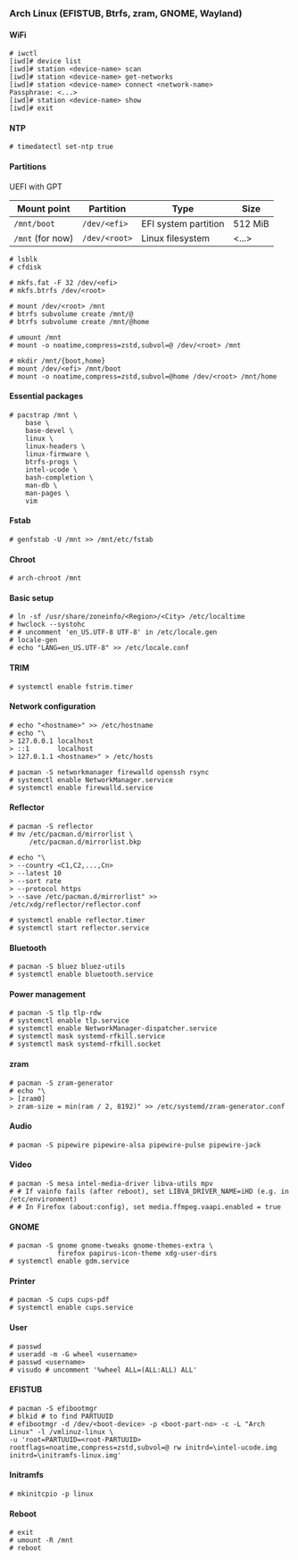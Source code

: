 ### Arch Linux (EFISTUB, Btrfs, zram, GNOME, Wayland)

#### WiFi

```
# iwctl
[iwd]# device list
[iwd]# station <device-name> scan
[iwd]# station <device-name> get-networks
[iwd]# station <device-name> connect <network-name>
Passphrase: <...>
[iwd]# station <device-name> show
[iwd]# exit
```

#### NTP

```
# timedatectl set-ntp true
```

#### Partitions

UEFI with GPT

| Mount point      | Partition     | Type                 | Size    |
|------------------|---------------|----------------------|---------|
| `/mnt/boot`      | `/dev/<efi>`  | EFI system partition | 512 MiB |
| `/mnt` (for now) | `/dev/<root>` | Linux filesystem     | <...>   |

```
# lsblk
# cfdisk
```

```
# mkfs.fat -F 32 /dev/<efi>
# mkfs.btrfs /dev/<root>
```

```
# mount /dev/<root> /mnt
# btrfs subvolume create /mnt/@
# btrfs subvolume create /mnt/@home
```

```
# umount /mnt
# mount -o noatime,compress=zstd,subvol=@ /dev/<root> /mnt
```

```
# mkdir /mnt/{boot,home}
# mount /dev/<efi> /mnt/boot
# mount -o noatime,compress=zstd,subvol=@home /dev/<root> /mnt/home
```

#### Essential packages

```
# pacstrap /mnt \
    base \
    base-devel \
    linux \
    linux-headers \
    linux-firmware \
    btrfs-progs \
    intel-ucode \
    bash-completion \
    man-db \
    man-pages \
    vim
```

#### Fstab

```
# genfstab -U /mnt >> /mnt/etc/fstab
```

#### Chroot

```
# arch-chroot /mnt
```

#### Basic setup

```
# ln -sf /usr/share/zoneinfo/<Region>/<City> /etc/localtime
# hwclock --systohc
# # uncomment 'en_US.UTF-8 UTF-8' in /etc/locale.gen
# locale-gen
# echo "LANG=en_US.UTF-8" >> /etc/locale.conf
```

#### TRIM

```
# systemctl enable fstrim.timer
```

#### Network configuration

```
# echo "<hostname>" >> /etc/hostname
# echo "\
> 127.0.0.1 localhost
> ::1       localhost
> 127.0.1.1 <hostname>" > /etc/hosts
```

```
# pacman -S networkmanager firewalld openssh rsync
# systemctl enable NetworkManager.service
# systemctl enable firewalld.service
```

#### Reflector

```
# pacman -S reflector
# mv /etc/pacman.d/mirrorlist \
     /etc/pacman.d/mirrorlist.bkp
```

```
# echo "\
> --country <C1,C2,...,Cn>
> --latest 10
> --sort rate
> --protocol https
> --save /etc/pacman.d/mirrorlist" >> /etc/xdg/reflector/reflector.conf
```

```
# systemctl enable reflector.timer
# systemctl start reflector.service
```

#### Bluetooth

```
# pacman -S bluez bluez-utils
# systemctl enable bluetooth.service
```

#### Power management

```
# pacman -S tlp tlp-rdw
# systemctl enable tlp.service
# systemctl enable NetworkManager-dispatcher.service
# systemctl mask systemd-rfkill.service
# systemctl mask systemd-rfkill.socket
```

#### zram

```
# pacman -S zram-generator
# echo "\
> [zram0]
> zram-size = min(ram / 2, 8192)" >> /etc/systemd/zram-generator.conf
```

#### Audio

```
# pacman -S pipewire pipewire-alsa pipewire-pulse pipewire-jack
```

#### Video

```
# pacman -S mesa intel-media-driver libva-utils mpv
# # If vainfo fails (after reboot), set LIBVA_DRIVER_NAME=iHD (e.g. in /etc/environment)
# # In Firefox (about:config), set media.ffmpeg.vaapi.enabled = true
```

#### GNOME

```
# pacman -S gnome gnome-tweaks gnome-themes-extra \
            firefox papirus-icon-theme xdg-user-dirs
# systemctl enable gdm.service
```

#### Printer

```
# pacman -S cups cups-pdf
# systemctl enable cups.service
```

#### User

```
# passwd
# useradd -m -G wheel <username>
# passwd <username>
# visudo # uncomment '%wheel ALL=(ALL:ALL) ALL'
```

#### EFISTUB

```
# pacman -S efibootmgr
# blkid # to find PARTUUID
# efibootmgr -d /dev/<boot-device> -p <boot-part-no> -c -L "Arch Linux" -l /vmlinuz-linux \
-u 'root=PARTUUID=<root-PARTUUID> rootflags=noatime,compress=zstd,subvol=@ rw initrd=\intel-ucode.img initrd=\initramfs-linux.img'
```

#### Initramfs

```
# mkinitcpio -p linux
```

#### Reboot

```
# exit
# umount -R /mnt
# reboot
```


